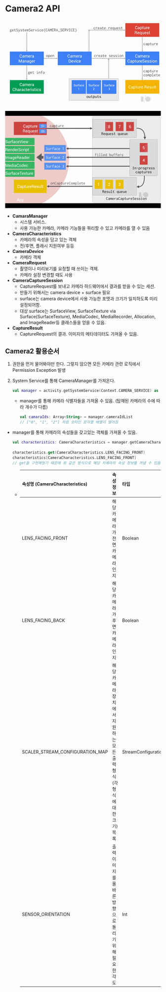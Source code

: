 # Camera2 API

![image/image13.png](image/image13.png)

![image/image25](image/image25.png)

* **CamaraManager**
  * 시스템 서비스.
  * 사용 가능한 카메라, 카메라 기능들을 쿼리할 수 있고 카메라를 열 수 있음
* **CameraCharacteristics**
  * 카메라의 속성을 담고 있는 객체
  * 전/후면, 플래시 지원여부 등등
* **CameraDevice**
  * 카메라 객체
* **CameraRequest**
  * 촬영이나 미리보기를 요청할 때 쓰이는 객체.
  * 카메라 설정 변경할 때도 사용
* **CameraCaptureSession**
  * CaptureRequest를 보내고 카메라 하드웨어에서 결과를 받을 수 있는 세션.
  * 만들기 위해서는 camera device + surface 필요
  * surface는 camera device에서 사용 가능한 포맷과 크기가 일치하도록 미리 설정되어함.
  * 대상 surface는 SurfaceView, SurfaceTexture via Surface(SurfaceTexture), MediaCodec, MediaRecorder, Allocation, and ImageReader등 클래스들을 얻을 수 있음.
* **CaptureResult**
  * CaptureRequest의 결과. 이미지의 메타데이터도 가져올 수 있음.



## Camera2 활용순서

1. 권한을 먼저 물어봐야만 한다. 그렇지 않으면 모든 카메라 관련 로직에서 Permission Exception 발생

2. System Service를 통해 CameraManager를 가져온다.

   ```kotlin
   val manager = activity.getSystemService(Context.CAMERA_SERVICE) as CameraManager
   ```

   * manager를 통해 카메라 식별자들을 가져올 수 있음. (탑재된 카메라의 수에 따라 개수가 다름)

     ```kotlin
     val camaraIds: Array<String> = manager.cameraIdList
     // ["0", "1", "2"] 처럼 숫자인 문자열 배열이 떨어짐
     ```
* manager를 통해 카메라의 속성들을 갖고있는 객체를 가져올 수 있음.
  
     ```kotlin
     val characteristics: CameraCharacteristics = manager.getCameraCharacteristics(cameraId)
     
     characteristics.get(CameraCharacteristics.LENS_FACING_FRONT)
     characteristics[CameraCharacteristics.LENS_FACING_FRONT]
     // get을 구현해뒀기 때문에 위 같은 방식으로 해당 카메라의 속성 정보를 꺼낼 수 있음.
     ```
   
     * | 속성명 (CameraCharacteristics)  | 속성 정보                                                    | 타입                   | 비고                |
       | ------------------------------- | ------------------------------------------------------------ | ---------------------- | ------------------- |
       | LENS_FACING_FRONT               | 해당 카메라가 전면 카메라인지                                | Boolean                | 아니면 null 반환    |
       | LENS_FACING_BACK                | 해당 카메라가 후면 카메라인지                                | Boolean                | 아니면 null 반환    |
       | SCALER_STREAM_CONFIGURATION_MAP | 해당 카메라 장치에서 지원하는 모든 출력 형식(각 형식에 대한 크기) 목록 | StreamConfigurationMap |                     |
       | SENSOR_ORIENTATION              | 출력 이미지를 올바른 방향으로 돌리기 위해 필요한 각도        | Int                    | 카메라 당 고정 값임 |

